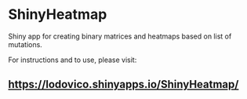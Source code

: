 # ShinyHeatmap

Shiny app for creating binary matrices and heatmaps based on list of mutations.

For instructions and to use, please visit:

##  https://lodovico.shinyapps.io/ShinyHeatmap/

